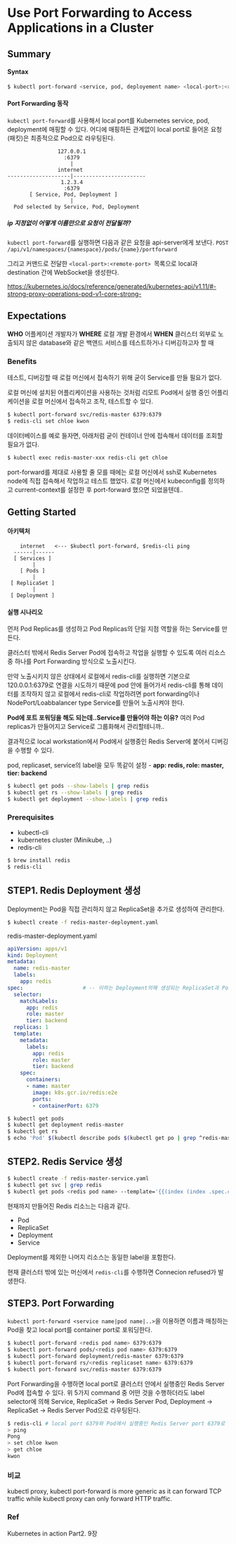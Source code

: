 # Use Port Forwarding to Access Applications in a Cluster

## Summary

#### Syntax

```bash
$ kubectl port-forward <service, pod, deployement name> <local-port>:<remote-port> <options>
```

#### Port Forwarding 동작
`kubectl port-forward`를 사용해서 local port를 Kubernetes service, pod, deployment에 매핑할 수 있다. 어디에 매핑하든 관계없이 local port로 들어온 요청(패킷)은 최종적으로 Pod으로 라우팅된다. 

```
                127.0.0.1
                  :6379
                    |
                internet
--------------------|-----------------------
                 1.2.3.4
                  :6379
       [ Service, Pod, Deployment ]
                    |
  Pod selected by Service, Pod, Deployment
```

##### ip 지정없이 어떻게 이름만으로 요청이 전달될까?
`kubectl port-forward`를 실행하면 다음과 같은 요청을 api-server에게 보낸다.
`POST /api/v1/namespaces/{namespace}/pods/{name}/portforward`

그리고 커맨드로 전달한 `<local-port>:<remote-port> `목록으로 local과 destination 간에 WebSocket을 생성한다.

https://kubernetes.io/docs/reference/generated/kubernetes-api/v1.11/#-strong-proxy-operations-pod-v1-core-strong-


## Expectations

**WHO**     어플케이션 개발자가
**WHERE**   로컬 개발 환경에서
**WHEN**    클러스터 외부로 노출되지 않은 database와 같은 백앤드 서비스를 테스트하거나 디버깅하고자 할 때

### Benefits

테스트, 디버깅할 때 로컬 머신에서 접속하기 위해 굳이 Service를 만들 필요가 없다.

로컬 머신에 설치된 어플리케이션을 사용하는 것처럼 리모트 Pod에서 실행 중인 어플리케이션을 로컬 머신에서 접속하고 조작, 테스트할 수 있다.

```bash
$ kubectl port-forward svc/redis-master 6379:6379
$ redis-cli set chloe kwon
```

데이터베이스를 예로 들자면, 아래처럼 굳이 컨테이너 안에 접속해서 데이터를 조회할 필요가 없다.

```bash
$ kubectl exec redis-master-xxx redis-cli get chloe
```

port-forward를 제대로 사용할 줄 모를 때에는 로컬 머신에서 ssh로 Kubernetes node에 직접 접속해서 작업하고 테스트 했었다. 로컬 머신에서 kubeconfig를 정의하고 current-context를 설정한 후 port-forward 했으면 되었을텐데..

## Getting Started

#### 아키텍처
```
    internet   <--- $kubectl port-forward, $redis-cli ping
  ------|------
  [ Services ]
        |
    [ Pods ]
        |
 [ ReplicaSet ]
        |
 [ Deployment ]
```

#### 실행 시나리오
먼저 Pod Replicas를 생성하고 Pod Replicas의 단일 지점 역할을 하는 Service를 만든다.

클러스터 밖에서 Redis Server Pod에 접속하고 작업을 실행할 수 있도록 여러 리소스 중 하나를 Port Forwarding 방식으로 노출시킨다. 

만약 노출시키지 않은 상태에서 로컬에서 redis-cli를 실행하면 기본으로 120.0.0.1:6379로 연결을 시도하기 때문에  pod 안에 들어가서 redis-cli를 통해 데이터를 조작하지 않고 로컬에서 redis-cli로 작업하려면 port forwarding이나 NodePort/Loabbalancer type Service를 만들어 노출시켜야 한다.

**Pod에 포트 포워딩을 해도 되는데..Service를 만들어야 하는 이유?**
여러 Pod replicas가 만들어지고 Service로 그룹화해서 관리할테니까..

결과적으로 local workstation에서 Pod에서 실행중인 Redis Server에 붙어서 디버깅을 수행할 수 있다.

pod, replicaset, service의 label을 모두 똑같이 설정 - 
**app: redis, role: master, tier: backend**

```bash
$ kubectl get pods --show-labels | grep redis 
$ kubectl get rs --show-labels | grep redis
$ kubectl get deployment --show-labels | grep redis
```

### Prerequisites
- kubectl-cli
- kubernetes cluster (Minikube, ..)
- redis-cli

```bash
$ brew install redis
$ redis-cli
```

## STEP1. Redis Deployment 생성
Deployment는 Pod을 직접 관리하지 않고 ReplicaSet을 추가로 생성하여 관리한다.

```bash
$ kubectl create -f redis-master-deployment.yaml
```

redis-master-deployment.yaml
```yaml
apiVersion: apps/v1
kind: Deployment
metadata:
  name: redis-master
  labels:
    app: redis
spec:                   # -- 이하는 Deployment의해 생성되는 ReplicaSet과 Pod 정의
  selector:
    matchLabels:
      app: redis
      role: master
      tier: backend
  replicas: 1
  template:
    metadata:
      labels:
        app: redis
        role: master
        tier: backend
    spec:
      containers:
      - name: master
        image: k8s.gcr.io/redis:e2e
        ports:
        - containerPort: 6379
```

```bash
$ kubectl get pods
$ kubectl get deployment redis-master
$ kubectl get rs
$ echo 'Pod' $(kubectl describe pods $(kubectl get po | grep ^redis-master | cut -f1 -d ' ') | grep -E 'Controlled By' | cut -f1 -d '/') $(kubectl describe rs $(kubectl get rs | grep ^redis-master | cut -f1 -d ' ') | grep -E 'Controlled By' | cut -f1 -d '/') $(kubectl describe deployment $(kubectl get deployment | grep redis-master | cut -f1 -d ' ') | grep -E 'Controlled By' | cut -f1 -d '/')
```

## STEP2. Redis Service 생성

```bash
$ kubectl create -f redis-master-service.yaml
$ kubectl get svc | grep redis 
$ kubectl get pods <redis pod name> --template='{{(index (index .spec.containers 0).ports 0).containerPort}} {{"\n"}}' # Redis Server listening port 확인 
```

현재까지 만들어진 Redis 리소느는 다음과 같다. 
- Pod
- ReplicaSet
- Deployment
- Service

Deployment를 제외한 나머지 리소스는 동일한 label을 포함한다.

현재 클러스터 밖에 있는 머신에서 `redis-cli`를 수행하면 Connecion refused가 발생한다.

## STEP3. Port Forwarding

`kubectl port-forward <service name|pod name|..>`을 이용하면 이름과 매칭하는 Pod을 찾고 local port를 container port로 포워딩한다.

```bash
$ kubectl port-forward <redis pod name> 6379:6379
$ kubectl port-forward pods/<redis pod name> 6379:6379
$ kubectl port-forward deployment/redis-master 6379:6379
$ kubectl port-forward rs/<redis replicaset name> 6379:6379
$ kubectl port-forward svc/redis-master 6379:6379
```

Port Forwarding을 수행하면 local port로 클러스터 안에서 실행중인 Redis Server Pod에 접속할 수 있다.
위 5가지 command 중 어떤 것을 수행하더라도 label selector에 의해 Service, ReplicaSet -> Redis Server Pod, Deployment -> ReplicaSet -> Redis Server Pod으로 라우팅된다.

```bash
$ redis-cli # local port 6379와 Pod에서 실행중인 Redis Server port 6379로 TCP Connection을 맺는다.
> ping
Pong
> set chloe kwon
> get chloe
kwon
```

### 비교
kubectl proxy, kubectl port-forward is more generic as it can forward TCP traffic while kubectl proxy can only forward HTTP traffic.

### Ref
Kubernetes in action Part2. 9장
